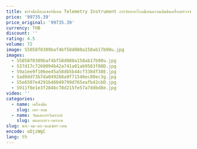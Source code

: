 ```yaml
---
title: ชาร์จมือถือเลเซอร์มีเทน Telemetry Instrument การวัดระยะไกลมีเทนความเข้มข้นเครื่องตรวจจับมีเทน
price: '99735.39'
price_original: '99735.39'
currency: THB
discount: ''
rating: 4.5
volume: 72
image: S5058f0309baf4bf58d080a158ab17b90u.jpg
images:
  - S5058f0309baf4bf58d080a158ab17b90u.jpg
  - S37d17c7260094b42a741a01ab9583f80D.jpg
  - S9a1ee9f106ee45a58db5b44cf338df38E.jpg
  - Sad0dd73b7da049268a9f71546ec80ec3g.jpg
  - S5e6507e4291b46049799d765eafb42cbD.jpg
  - S911f8e1e3f284bc78d215fe57a7ddbd8e.jpg
video: ''
categories:
  - name: เครื่องมือ
    slug: เคร-องม
  - name: วัดและการวิเคราะห์
    slug: ดและการว-เคราะห
slug: ชาร-จม-อถ-อเลเซอร-เทน
encode: oDjzWgC
lang: th
---
```

  